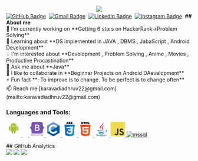 <div id="header" align="center">
  <img src="https://media.giphy.com/media/M9gbBd9nbDrOTu1Mqx/giphy.gif" width="100"/>
</div>
<a href="https://www.github.com/DhruvKaravadiya" target="_blank"><img src="https://img.shields.io/badge/GitHub-100000?style=flat&logo=github&logoColor=white" alt="GitHub Badge" height="25"></a>&nbsp;
<a href="mailto:Dhruv Karavadiya@gmail.com" target="_blank"><img src="https://img.shields.io/badge/Gmail-D14836?style=flat&logo=gmail&logoColor=white" alt="Gmail Badge" height="25"></a>&nbsp;
<a href="https://www.linkedin.com/in/dhruv-karavadiya-6181581b7" target="_blank"><img src="https://img.shields.io/badge/LinkedIn-0077B5?style=flat&logo=linkedin&logoColor=white" alt="LinkedIn Badge" height="25"></a>&nbsp;
<a href="ttps://www.instagram.com/dhruv_karavadiya" target="_blank"><img src="https://img.shields.io/badge/Instagram-E4405F?style=flat&logo=instagram&logoColor=white" alt="Instagram Badge" height="25"></a>&nbsp;
<b>## About me</b>
<br/>🔭&nbsp;I’m currently working on **Getting 6 stars on HackerRank->Problem Solving**
<br/>🌱&nbsp;Learning about **DS implemented in JAVA , DBMS , JabaScript , Android Development**
<br/>💡&nbsp;I'm interested about **Development , Problem Solving , Anime , Movies , Productive Procastination**
<br/>💬&nbsp;Ask me about **Java**
<br/>🤝&nbsp;I like to collaborate in **Beginner Projects on Android DAevelopment**
<br/>⚡&nbsp;Fun fact **: To improve is to change. To be perfect is to change often**
<br/>📫&nbsp;Reach me [karavadiadhruv22@gmail.com](mailto:karavadiadhruv22@gmail.com)
<h3 align="left">Languages and Tools:</h3>
<p align="left"> <a href="https://developer.android.com" target="_blank" rel="noreferrer"> <img src="https://raw.githubusercontent.com/devicons/devicon/master/icons/android/android-original-wordmark.svg" alt="android" width="40" height="40"/> </a> &nbsp;&nbsp;&nbsp;&nbsp;<a href="https://getbootstrap.com" target="_blank" rel="noreferrer"> <img src="https://raw.githubusercontent.com/devicons/devicon/master/icons/bootstrap/bootstrap-plain-wordmark.svg" alt="bootstrap" width="40" height="40"/> </a> <a href="https://www.cprogramming.com/" target="_blank" rel="noreferrer"> <img src="https://raw.githubusercontent.com/devicons/devicon/master/icons/c/c-original.svg" alt="c" width="40" height="40"/> </a> <a href="https://www.w3schools.com/css/" target="_blank" rel="noreferrer"> <img src="https://raw.githubusercontent.com/devicons/devicon/master/icons/css3/css3-original-wordmark.svg" alt="css3" width="40" height="40"/> </a> <a href="https://www.w3.org/html/" target="_blank" rel="noreferrer"> <img src="https://raw.githubusercontent.com/devicons/devicon/master/icons/html5/html5-original-wordmark.svg" alt="html5" width="40" height="40"/> </a> <a href="https://www.java.com" target="_blank" rel="noreferrer"> <img src="https://raw.githubusercontent.com/devicons/devicon/master/icons/java/java-original.svg" alt="java" width="40" height="40"/> </a> <a href="https://developer.mozilla.org/en-US/docs/Web/JavaScript" target="_blank" rel="noreferrer"> <img src="https://raw.githubusercontent.com/devicons/devicon/master/icons/javascript/javascript-original.svg" alt="javascript" width="40" height="40"/> </a> <a href="https://www.microsoft.com/en-us/sql-server" target="_blank" rel="noreferrer"> <img src="https://www.svgrepo.com/show/303229/microsoft-sql-server-logo.svg" alt="mssql" width="40" height="40"/> </a> </p>
## GitHub Analytics
<div>
<img height="180em" src="https://github-readme-stats.vercel.app/api?username=DhruvKaravadiya&theme=tokyonight&show_icons=true&count_private=true&hide=stars,commits">
<img height="180em" src="https://github-readme-stats.vercel.app/api/top-langs/?username=DhruvKaravadiya&theme=tokyonight&layout=compact&langs_count=5">
<img height="180em" src="https://github-readme-streak-stats.herokuapp.com/?user=DhruvKaravadiya&theme=tokyonight">
</div>
